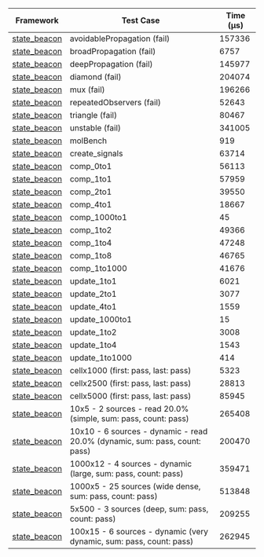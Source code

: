 | Framework | Test Case | Time (μs) |
| --- | --- | --- |
| [state_beacon](https://github.com/jinyus/dart_beacon) | avoidablePropagation (fail) | 157336 |
| [state_beacon](https://github.com/jinyus/dart_beacon) | broadPropagation (fail) | 6757 |
| [state_beacon](https://github.com/jinyus/dart_beacon) | deepPropagation (fail) | 145977 |
| [state_beacon](https://github.com/jinyus/dart_beacon) | diamond (fail) | 204074 |
| [state_beacon](https://github.com/jinyus/dart_beacon) | mux (fail) | 196266 |
| [state_beacon](https://github.com/jinyus/dart_beacon) | repeatedObservers (fail) | 52643 |
| [state_beacon](https://github.com/jinyus/dart_beacon) | triangle (fail) | 80467 |
| [state_beacon](https://github.com/jinyus/dart_beacon) | unstable (fail) | 341005 |
| [state_beacon](https://github.com/jinyus/dart_beacon) | molBench | 919 |
| [state_beacon](https://github.com/jinyus/dart_beacon) | create_signals | 63714 |
| [state_beacon](https://github.com/jinyus/dart_beacon) | comp_0to1 | 56113 |
| [state_beacon](https://github.com/jinyus/dart_beacon) | comp_1to1 | 57959 |
| [state_beacon](https://github.com/jinyus/dart_beacon) | comp_2to1 | 39550 |
| [state_beacon](https://github.com/jinyus/dart_beacon) | comp_4to1 | 18667 |
| [state_beacon](https://github.com/jinyus/dart_beacon) | comp_1000to1 | 45 |
| [state_beacon](https://github.com/jinyus/dart_beacon) | comp_1to2 | 49366 |
| [state_beacon](https://github.com/jinyus/dart_beacon) | comp_1to4 | 47248 |
| [state_beacon](https://github.com/jinyus/dart_beacon) | comp_1to8 | 46765 |
| [state_beacon](https://github.com/jinyus/dart_beacon) | comp_1to1000 | 41676 |
| [state_beacon](https://github.com/jinyus/dart_beacon) | update_1to1 | 6021 |
| [state_beacon](https://github.com/jinyus/dart_beacon) | update_2to1 | 3077 |
| [state_beacon](https://github.com/jinyus/dart_beacon) | update_4to1 | 1559 |
| [state_beacon](https://github.com/jinyus/dart_beacon) | update_1000to1 | 15 |
| [state_beacon](https://github.com/jinyus/dart_beacon) | update_1to2 | 3008 |
| [state_beacon](https://github.com/jinyus/dart_beacon) | update_1to4 | 1543 |
| [state_beacon](https://github.com/jinyus/dart_beacon) | update_1to1000 | 414 |
| [state_beacon](https://github.com/jinyus/dart_beacon) | cellx1000 (first: pass, last: pass) | 5323 |
| [state_beacon](https://github.com/jinyus/dart_beacon) | cellx2500 (first: pass, last: pass) | 28813 |
| [state_beacon](https://github.com/jinyus/dart_beacon) | cellx5000 (first: pass, last: pass) | 85945 |
| [state_beacon](https://github.com/jinyus/dart_beacon) | 10x5 - 2 sources - read 20.0% (simple, sum: pass, count: pass) | 265408 |
| [state_beacon](https://github.com/jinyus/dart_beacon) | 10x10 - 6 sources - dynamic - read 20.0% (dynamic, sum: pass, count: pass) | 200470 |
| [state_beacon](https://github.com/jinyus/dart_beacon) | 1000x12 - 4 sources - dynamic (large, sum: pass, count: pass) | 359471 |
| [state_beacon](https://github.com/jinyus/dart_beacon) | 1000x5 - 25 sources (wide dense, sum: pass, count: pass) | 513848 |
| [state_beacon](https://github.com/jinyus/dart_beacon) | 5x500 - 3 sources (deep, sum: pass, count: pass) | 209255 |
| [state_beacon](https://github.com/jinyus/dart_beacon) | 100x15 - 6 sources - dynamic (very dynamic, sum: pass, count: pass) | 262945 |

